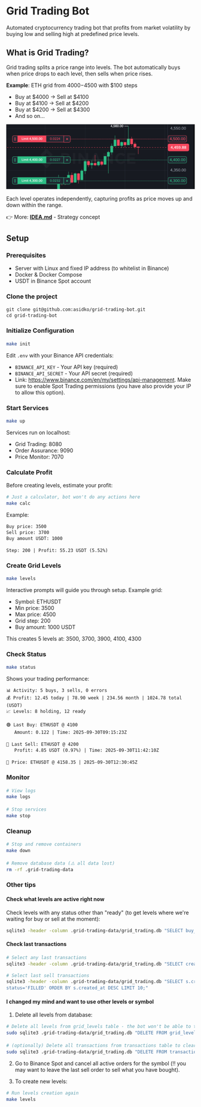 # Grid Trading Bot

Automated cryptocurrency trading bot that profits from market volatility by buying low and selling high at predefined price levels.

## What is Grid Trading?

Grid trading splits a price range into levels. The bot automatically buys when price drops to each level, then sells when price rises.

**Example**: ETH grid from $4000-$4500 with $100 steps
- Buy at $4000 → Sell at $4100
- Buy at $4100 → Sell at $4200
- Buy at $4200 → Sell at $4300
- And so on...

![Levels trading example](docs/assets/grid_orders.png "Trading by levels")

Each level operates independently, capturing profits as price moves up and down within the range.

👉 More: **[IDEA.md](docs/IDEA.md)** - Strategy concept


## Setup

### Prerequisites

- Server with Linux and fixed IP address (to whitelist in Binance)
- Docker & Docker Compose
- USDT in Binance Spot account

### Clone the project

```
git clone git@github.com:asidko/grid-trading-bot.git
cd grid-trading-bot
```

### Initialize Configuration

```bash
make init
```

Edit `.env` with your Binance API credentials:
- `BINANCE_API_KEY` - Your API key (required)
- `BINANCE_API_SECRET` - Your API secret (required)
- Link: https://www.binance.com/en/my/settings/api-management. Make sure to enable Spot Trading permissions (you have also provide your IP to allow this option).

### Start Services

```bash
make up
```

Services run on localhost:
- Grid Trading: 8080
- Order Assurance: 9090
- Price Monitor: 7070

### Calculate Profit

Before creating levels, estimate your profit:

```bash
# Just a calculator, bot won't do any actions here
make calc
```

Example:
```
Buy price: 3500
Sell price: 3700
Buy amount USDT: 1000

Step: 200 | Profit: 55.23 USDT (5.52%)
```

### Create Grid Levels

```bash
make levels
```

Interactive prompts will guide you through setup. Example grid:
- Symbol: ETHUSDT
- Min price: 3500
- Max price: 4500
- Grid step: 200
- Buy amount: 1000 USDT

This creates 5 levels at: 3500, 3700, 3900, 4100, 4300

### Check Status

```bash
make status
```

Shows your trading performance:
```
📊 Activity: 5 buys, 3 sells, 0 errors
💰 Profit: 12.45 today | 78.90 week | 234.56 month | 1024.78 total (USDT)
📈 Levels: 8 holding, 12 ready

🟢 Last Buy: ETHUSDT @ 4100
   Amount: 0.122 | Time: 2025-09-30T09:15:23Z

🔴 Last Sell: ETHUSDT @ 4200
   Profit: 4.85 USDT (0.97%) | Time: 2025-09-30T11:42:10Z

📍 Price: ETHUSDT @ 4158.35 | 2025-09-30T12:30:45Z
```

### Monitor

```bash
# View logs
make logs

# Stop services
make stop
```

### Cleanup

```bash
# Stop and remove containers
make down

# Remove database data (⚠️ all data lost)
rm -rf .grid-trading-data
```   

### Other tips

#### Check what levels are active right now

Check levels with any status other than "ready" (to get levels where we're waiting for buy or sell at the moment):

```bash
sqlite3 -header -column .grid-trading-data/grid_trading.db "SELECT buy_price, sell_price, buy_amount, filled_amount, state, updated_at FROM grid_levels WHERE state <> 'READY';"
```

#### Check last transactions

```bash
# Select any last transactions
sqlite3 -header -column .grid-trading-data/grid_trading.db "SELECT created_at, symbol, side, status, target_price, amount_usdt, profit_usdt FROM transactions ORDER BY created_at DESC LIMIT 10;"
```

```bash
# Select last sell transactions
sqlite3 -header -column .grid-trading-data/grid_trading.db "SELECT s.created_at, s.symbol, b.target_price as buy_price, s.target_price as sell_price, s.amount_usdt, s.profit_usdt FROM transactions as s JOIN transactions as b ON b.id = s.related_buy_id  WHERE s.side='SELL' and s.
status='FILLED' ORDER BY s.created_at DESC LIMIT 10;"
```

#### I changed my mind and want to use other levels or symbol

1. Delete all levels from database:

```bash
# Delete all levels from grid_levels table - the bot won't be able to trade anymore
sudo sqlite3 .grid-trading-data/grid_trading.db "DELETE FROM grid_levels;"

# (optionally) Delete all transactions from transactions table to clear the trading history
sudo sqlite3 .grid-trading-data/grid_trading.db "DELETE FROM transactions;"
```

2. Go to Binance Spot and cancel all active orders for the symbol (‼️ you may want to leave the last sell order to sell what you have bought).

3. To create new levels:

```bash
# Run levels creation again
make levels
```